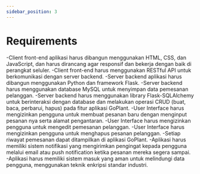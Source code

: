 ```yaml
---
sidebar_position: 3
---
```


# Requirements
-Client front-end aplikasi harus dibangun menggunakan HTML, CSS, dan JavaScript, dan harus dirancang agar responsif dan bekerja dengan baik di perangkat seluler.
-Client front-end harus menggunakan RESTful API untuk berkomunikasi dengan server backend.
-Server backend aplikasi harus dibangun menggunakan Python dan framework Flask.
-Server backend harus menggunakan database MySQL untuk menyimpan data pemesanan pelanggan.
-Server backend harus menggunakan library Flask-SQLAlchemy untuk berinteraksi dengan database dan melakukan operasi CRUD (buat, baca, perbarui, hapus) pada fitur aplikasi GoPlant.
-User Interface harus mengizinkan pengguna untuk membuat pesanan baru dengan menginput pesanan nya serta alamat pengantaran.
-User Interface harus mengizinkan pengguna untuk mengedit pemesanan pelanggan.
-User Interface harus mengizinkan pengguna untuk menghapus pesanan pelanggan.
-Setiap riwayat pemesanan dapat ditampilkan di aplikasi GoPlant.
-Aplikasi harus memiliki sistem notifikasi yang mengirimkan pengingat kepada pengguna melalui email atau push notification ketika pesanan mereka segera sampai.
-Aplikasi harus memiliki sistem masuk yang aman untuk melindungi data pengguna, menggunakan teknik enkripsi standar industri.
